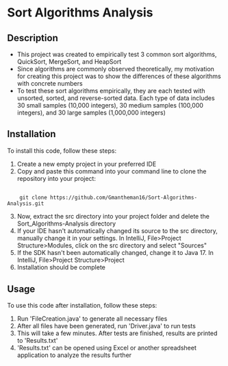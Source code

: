 # Sort Algorithms Analysis

## Description

- This project was created to empirically test 3 common sort algorithms, QuickSort, MergeSort, and HeapSort
- Since algorithms are commonly observed theoretically, my motivation for creating this project was to show the differences of these algorithms with concrete numbers
- To test these sort algorithms empirically, they are each tested with unsorted, sorted, and reverse-sorted data. Each type of data includes 30 small samples (10,000 integers), 30 medium samples (100,000 integers), and 30 large samples (1,000,000 integers)

## Installation

To install this code, follow these steps:
1. Create a new empty project in your preferred IDE
2. Copy and paste this command into your command line to clone the repository into your project:
##
        git clone https://github.com/Gmantheman16/Sort-Algorithms-Analysis.git
3. Now, extract the src directory into your project folder and delete the Sort_Algorithms-Analysis directory
4. If your IDE hasn't automatically changed its source to the src directory, manually change it in your settings. In IntelliJ, File>Project Structure>Modules, click on the src directory and select "Sources"
5. If the SDK hasn't been automatically changed, change it to Java 17. In IntelliJ, File>Project Structure>Project
6. Installation should be complete
## Usage

To use this code after installation, follow these steps:
1. Run 'FileCreation.java' to generate all necessary files
2. After all files have been generated, run 'Driver.java' to run tests
3. This will take a few minutes. After tests are finished, results are printed to 'Results.txt'
4. 'Results.txt' can be opened using Excel or another spreadsheet application to analyze the results further
